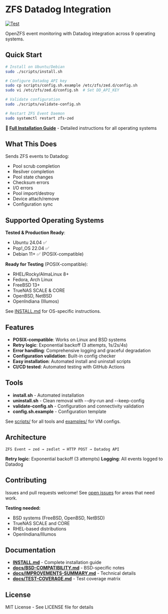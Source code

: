 # ZFS Datadog Integration

[![Test](https://github.com/ryanmaclean/zfs-datadog-integration/actions/workflows/test.yml/badge.svg)](https://github.com/ryanmaclean/zfs-datadog-integration/actions/workflows/test.yml)

OpenZFS event monitoring with Datadog integration across 9 operating systems.

## Quick Start

```bash
# Install on Ubuntu/Debian
sudo ./scripts/install.sh

# Configure Datadog API key
sudo cp scripts/config.sh.example /etc/zfs/zed.d/config.sh
sudo vi /etc/zfs/zed.d/config.sh  # Set DD_API_KEY

# Validate configuration
sudo ./scripts/validate-config.sh

# Restart ZFS Event Daemon
sudo systemctl restart zfs-zed
```

**📖 [Full Installation Guide](INSTALL.md)** - Detailed instructions for all operating systems

## What This Does

Sends ZFS events to Datadog:
- Pool scrub completion
- Resilver completion  
- Pool state changes
- Checksum errors
- I/O errors
- Pool import/destroy
- Device attach/remove
- Configuration sync

## Supported Operating Systems

**Tested & Production Ready**:
- Ubuntu 24.04 ✅
- Pop!_OS 22.04 ✅
- Debian 11+ ✅ (POSIX-compatible)

**Ready for Testing** (POSIX-compatible):
- RHEL/Rocky/AlmaLinux 8+
- Fedora, Arch Linux
- FreeBSD 13+
- TrueNAS SCALE & CORE
- OpenBSD, NetBSD
- OpenIndiana (Illumos)

See [INSTALL.md](INSTALL.md) for OS-specific instructions.

## Features

- **POSIX-compatible**: Works on Linux and BSD systems
- **Retry logic**: Exponential backoff (3 attempts, 1s/2s/4s)
- **Error handling**: Comprehensive logging and graceful degradation
- **Configuration validation**: Built-in config checker
- **Easy installation**: Automated install and uninstall scripts
- **CI/CD tested**: Automated testing with GitHub Actions

## Tools

- **install.sh** - Automated installation
- **uninstall.sh** - Clean removal with --dry-run and --keep-config
- **validate-config.sh** - Configuration and connectivity validation
- **config.sh.example** - Configuration template

See [scripts/](scripts/) for all tools and [examples/](examples/) for VM configs.

## Architecture

```
ZFS Event → zed → zedlet → HTTP POST → Datadog API
```

**Retry logic**: Exponential backoff (3 attempts)
**Logging**: All events logged to Datadog

## Contributing

Issues and pull requests welcome! See [open issues](https://github.com/ryanmaclean/zfs-datadog-integration/issues) for areas that need work.

**Testing needed:**
- BSD systems (FreeBSD, OpenBSD, NetBSD)
- TrueNAS SCALE and CORE
- RHEL-based distributions
- OpenIndiana/Illumos

## Documentation

- **[INSTALL.md](INSTALL.md)** - Complete installation guide
- **[docs/BSD-COMPATIBILITY.md](docs/BSD-COMPATIBILITY.md)** - BSD-specific notes
- **[docs/IMPROVEMENTS-SUMMARY.md](docs/IMPROVEMENTS-SUMMARY.md)** - Technical details
- **[docs/TEST-COVERAGE.md](docs/TEST-COVERAGE.md)** - Test coverage matrix

## License

MIT License - See LICENSE file for details
